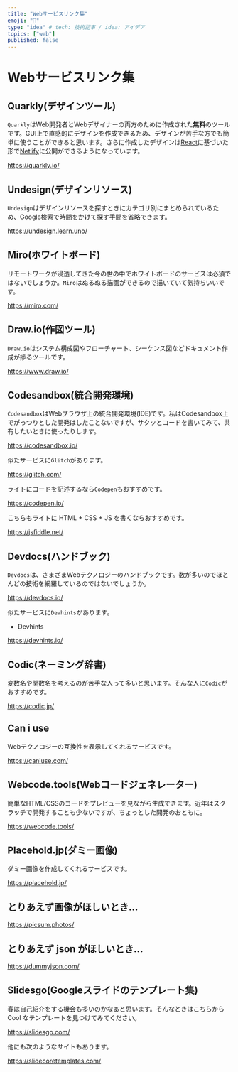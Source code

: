 ```yaml
---
title: "Webサービスリンク集"
emoji: "📑"
type: "idea" # tech: 技術記事 / idea: アイデア
topics: ["web"]
published: false
---
```


# Webサービスリンク集

## Quarkly(デザインツール)

`Quarkly`はWeb開発者とWebデザイナーの両方のために作成された**無料**のツールです。GUI上で直感的にデザインを作成できるため、デザインが苦手な方でも簡単に使うことができると思います。さらに作成したデザインは[React](https://reactjs.org/)に基づいた形で[Netlify](https://www.netlify.com/)に公開ができるようになっています。

https://quarkly.io/

## Undesign(デザインリソース)

`Undesign`はデザインリソースを探すときにカテゴリ別にまとめられているため、Google検索で時間をかけて探す手間を省略できます。

https://undesign.learn.uno/

## Miro(ホワイトボード)

リモートワークが浸透してきた今の世の中でホワイトボードのサービスは必須ではないでしょうか。`Miro`はぬるぬる描画ができるので描いていて気持ちいいです。

https://miro.com/

## Draw.io(作図ツール)

`Draw.io`はシステム構成図やフローチャート、シーケンス図などドキュメント作成が捗るツールです。

https://www.draw.io/

## Codesandbox(統合開発環境)

`Codesandbox`はWebブラウザ上の統合開発環境(IDE)です。私はCodesandbox上でがっつりとした開発はしたことないですが、サクッとコードを書いてみて、共有したいときに使ったりします。

https://codesandbox.io/

似たサービスに`Glitch`があります。

https://glitch.com/

ライトにコードを記述するなら`Codepen`もおすすめです。

https://codepen.io/

こちらもライトに HTML + CSS + JS を書くならおすすめです。

https://jsfiddle.net/

## Devdocs(ハンドブック)

`Devdocs`は、さまざまWebテクノロジーのハンドブックです。数が多いのでほとんどの技術を網羅しているのではないでしょうか。

https://devdocs.io/

似たサービスに`Devhints`があります。

* Devhints

https://devhints.io/

## Codic(ネーミング辞書)

変数名や関数名を考えるのが苦手な人って多いと思います。そんな人に`Codic`がおすすめです。

https://codic.jp/

## Can i use

Webテクノロジーの互換性を表示してくれるサービスです。

https://caniuse.com/

## Webcode.tools(Webコードジェネレーター)

簡単なHTML/CSSのコードをプレビューを見ながら生成できます。近年はスクラッチで開発することも少ないですが、ちょっとした開発のおともに。

https://webcode.tools/

## Placehold.jp(ダミー画像)

ダミー画像を作成してくれるサービスです。

https://placehold.jp/

## とりあえず画像がほしいとき...

https://picsum.photos/

## とりあえず json がほしいとき...

https://dummyjson.com/

## Slidesgo(Googleスライドのテンプレート集)

春は自己紹介をする機会も多いのかなぁと思います。そんなときはこちらから Cool なテンプレートを見つけてみてください。

https://slidesgo.com/

他にも次のようなサイトもあります。

https://slidecoretemplates.com/
